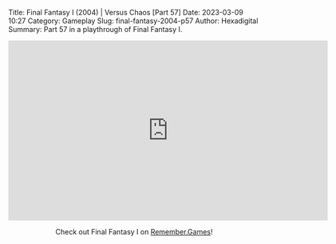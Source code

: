 Title: Final Fantasy I (2004) | Versus Chaos [Part 57]
Date: 2023-03-09 10:27
Category: Gameplay
Slug: final-fantasy-2004-p57
Author: Hexadigital
Summary: Part 57 in a playthrough of Final Fantasy I.

<center><iframe src="https://www.youtube.com/embed/2Azezbj7zp8?feature=oembed" allow="accelerometer; autoplay; encrypted-media; gyroscope; picture-in-picture" width="640" height="360" frameborder="0"></iframe>

Check out Final Fantasy I on [Remember.Games](https://remember.games/game/6866/final-fantasy-i-ii-dawn-of-souls/)!</center>

